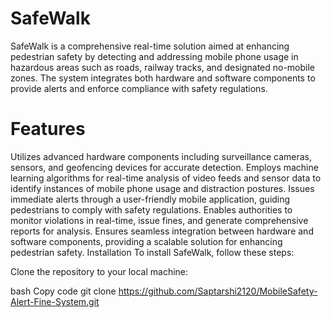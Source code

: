 # SafeWalk
SafeWalk is a comprehensive real-time solution aimed at enhancing pedestrian safety by detecting and addressing mobile phone usage in hazardous areas such as roads, railway tracks, and designated no-mobile zones. The system integrates both hardware and software components to provide alerts and enforce compliance with safety regulations.

# Features
Utilizes advanced hardware components including surveillance cameras, sensors, and geofencing devices for accurate detection.
Employs machine learning algorithms for real-time analysis of video feeds and sensor data to identify instances of mobile phone usage and distraction postures.
Issues immediate alerts through a user-friendly mobile application, guiding pedestrians to comply with safety regulations.
Enables authorities to monitor violations in real-time, issue fines, and generate comprehensive reports for analysis.
Ensures seamless integration between hardware and software components, providing a scalable solution for enhancing pedestrian safety.
Installation
To install SafeWalk, follow these steps:

Clone the repository to your local machine:

bash
Copy code
git clone https://github.com/Saptarshi2120/MobileSafety-Alert-Fine-System.git

